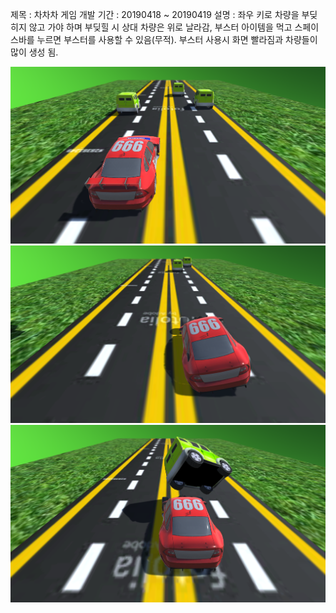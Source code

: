제목 : 차차차 게임
개발 기간 : 20190418 ~ 20190419
설명 : 좌우 키로 차량을 부딪히지 않고 가야 하며 부딪힐 시 상대 차량은 위로 날라감, 부스터 아이템을 먹고 스페이스바를 누르면 부스터를 사용할 수 있음(무적). 부스터 사용시 화면 빨라짐과 차량들이 많이 생성 됨. 

![실행화면](./picture.png)
![실행화면](./picture2.png)
![실행화면](./picture3.png)
